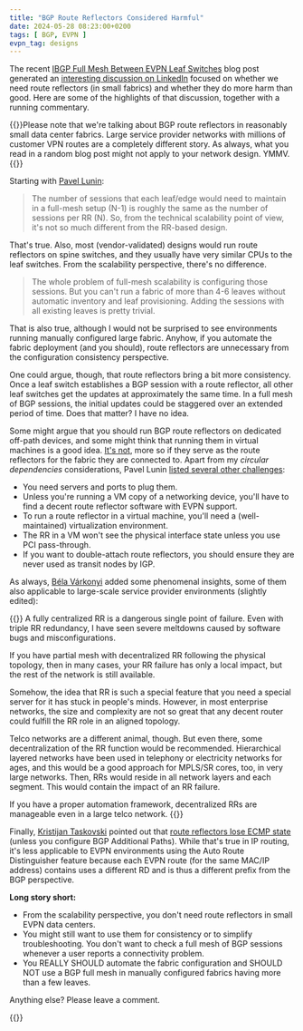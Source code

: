 ```yaml
---
title: "BGP Route Reflectors Considered Harmful"
date: 2024-05-28 08:23:00+0200
tags: [ BGP, EVPN ]
evpn_tag: designs
---
```

The recent [IBGP Full Mesh Between EVPN Leaf Switches](/2024/05/evpn-designs-ibgp-full-mesh/) blog post generated an [interesting discussion on LinkedIn](https://www.linkedin.com/feed/update/urn:li:activity:7199351613428236288/) focused on whether we need route reflectors (in small fabrics) and whether they do more harm than good. Here are some of the highlights of that discussion, together with a running commentary.

{{<note smallprint>}}Please note that we're talking about BGP route reflectors in reasonably small data center fabrics. Large service provider networks with millions of customer VPN routes are a completely different story. As always, what you read in a random blog post might not apply to your network design. YMMV.{{</note>}}
<!--more-->
Starting with [Pavel Lunin](https://www.linkedin.com/in/pavel-lunin-60868769/):

> The number of sessions that each leaf/edge would need to maintain in a full-mesh setup (N-1) is roughly the same as the number of sessions per RR (N). So, from the technical scalability point of view, it's not so much different from the RR-based design.

That's true. Also, most (vendor-validated) designs would run route reflectors on spine switches, and they usually have very similar CPUs to the leaf switches. From the scalability perspective, there's no difference.

> The whole problem of full-mesh scalability is configuring those sessions. But you can't run a fabric of more than 4-6 leaves without automatic inventory and leaf provisioning. Adding the sessions with all existing leaves is pretty trivial.

That is also true, although I would not be surprised to see environments running manually configured large fabric. Anyhow, if you automate the fabric deployment (and you should), route reflectors are unnecessary from the configuration consistency perspective.

One could argue, though, that route reflectors bring a bit more consistency. Once a leaf switch establishes a BGP session with a route reflector, all other leaf switches get the updates at approximately the same time. In a full mesh of BGP sessions, the initial updates could be staggered over an extended period of time. Does that matter? I have no idea.

Some might argue that you should run BGP route reflectors on dedicated off-path devices, and some might think that running them in virtual machines is a good idea. [It's not](/2021/10/circular-dependencies-considered-harmful/), more so if they serve as the route reflectors for the fabric they are connected to. Apart from my *circular dependencies* considerations, Pavel Lunin [listed several other challenges](https://www.linkedin.com/feed/update/urn:li:activity:7199351613428236288?commentUrn=urn%3Ali%3Acomment%3A%28activity%3A7199351613428236288%2C7199496750540161025%29&replyUrn=urn%3Ali%3Acomment%3A%28activity%3A7199351613428236288%2C7199501227905232897%29&dashCommentUrn=urn%3Ali%3Afsd_comment%3A%287199496750540161025%2Curn%3Ali%3Aactivity%3A7199351613428236288%29&dashReplyUrn=urn%3Ali%3Afsd_comment%3A%287199501227905232897%2Curn%3Ali%3Aactivity%3A7199351613428236288%29):

* You need servers and ports to plug them.
* Unless you're running a VM copy of a networking device, you'll have to find a decent route reflector software with EVPN support.
* To run a route reflector in a virtual machine, you'll need a (well-maintained) virtualization environment.
* The RR in a VM won't see the physical interface state unless you use PCI pass-through.
* If you want to double-attach route reflectors, you should ensure they are never used as transit nodes by IGP.

As always, [Béla Várkonyi](https://www.linkedin.com/in/belavarkonyi/) added some phenomenal insights, some of them also applicable to large-scale service provider environments (slightly edited):

{{<long-quote>}}
A fully centralized RR is a dangerous single point of failure. Even with triple RR redundancy, I have seen severe meltdowns caused by software bugs and misconfigurations. 

If you have partial mesh with decentralized RR following the physical topology, then in many cases, your RR failure has only a local impact, but the rest of the network is still available. 

Somehow, the idea that RR is such a special feature that you need a special server for it has stuck in people's minds. However, in most enterprise networks, the size and complexity are not so great that any decent router could fulfill the RR role in an aligned topology.

Telco networks are a different animal, though. But even there, some decentralization of the RR function would be recommended. Hierarchical layered networks have been used in telephony or electricity networks for ages, and this would be a good approach for MPLS/SR cores, too, in very large networks. Then, RRs would reside in all network layers and each segment. This would contain the impact of an RR failure.

If you have a proper automation framework, decentralized RRs are manageable even in a large telco network. 
{{</long-quote>}}

Finally, [Kristijan Taskovski](https://www.linkedin.com/in/kristijan-taskovski/) pointed out that [route reflectors lose ECMP state](https://www.linkedin.com/feed/update/urn:li:activity:7199351613428236288?commentUrn=urn%3Ali%3Acomment%3A%28activity%3A7199351613428236288%2C7199496750540161025%29&replyUrn=urn%3Ali%3Acomment%3A%28activity%3A7199351613428236288%2C7199911414684110849%29&dashCommentUrn=urn%3Ali%3Afsd_comment%3A%287199496750540161025%2Curn%3Ali%3Aactivity%3A7199351613428236288%29&dashReplyUrn=urn%3Ali%3Afsd_comment%3A%287199911414684110849%2Curn%3Ali%3Aactivity%3A7199351613428236288%29) (unless you configure BGP Additional Paths). While that's true in IP routing, it's less applicable to EVPN environments using the Auto Route Distinguisher feature because each EVPN route (for the same MAC/IP address) contains uses a different RD and is thus a different prefix from the BGP perspective.

**Long story short:**

* From the scalability perspective, you don't need route reflectors in small EVPN data centers.
* You might still want to use them for consistency or to simplify troubleshooting. You don't want to check a full mesh of BGP sessions whenever a user reports a connectivity problem.
* You REALLY SHOULD automate the fabric configuration and SHOULD NOT use a BGP full mesh in manually configured fabrics having more than a few leaves.

Anything else? Please leave a comment.

{{<next-in-series page="/posts/2024/09/evpn-designs-ibgp-rr.md" />}}